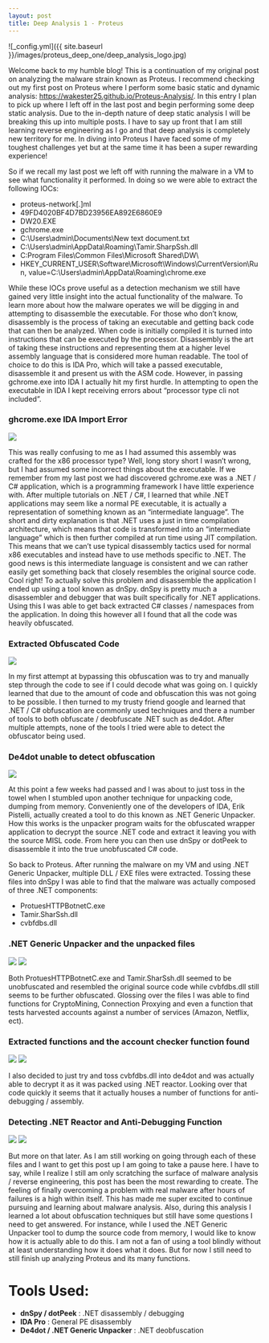 ```yaml
---
layout: post
title: Deep Analysis 1 - Proteus 
---
```


![_config.yml]({{ site.baseurl }}/images/proteus_deep_one/deep_analysis_logo.jpg)

Welcome back to my humble blog! This is a continuation of my original post on analyzing the malware strain known as Proteus. I recommend checking out my first post on Proteus where I perform some basic static and dynamic analysis: <https://wakester25.github.io/Proteus-Analysis/>. In this entry I plan to pick up where I left off in the last post and begin performing some deep static analysis. Due to the in-depth nature of deep static analysis I will be breaking this up into multiple posts. I have to say up front that I am still learning reverse engineering as I go and that deep analysis is completely new territory for me. In diving into Proteus I have faced some of my toughest challenges yet but at the same time it has been a super rewarding experience!    

So if we recall my last post we left off with running the malware in a VM to see what functionality it performed. In doing so we were able to extract the following IOCs:

   * proteus-network[.]ml
   * 49FD4020BF4D7BD23956EA892E6860E9
   * DW20.EXE
   * gchrome.exe
   * C:\Users\admin\Documents\New text document.txt
   * C:\Users\admin\AppData\Roaming\Tamir.SharpSsh.dll
   * C:Program Files\Common Files\Microsoft Shared\DW\
   * HKEY_CURRENT_USER\Software\Microsoft\Windows\CurrentVersion\Run, value=C:\Users\admin\AppData\Roaming\chrome.exe

 While these IOCs prove useful as a detection mechanism we still have gained very little insight into the actual functionality of the malware. To learn more about how the malware operates we will be digging in and attempting to disassemble the executable. For those who don’t know, disassembly is the process of taking an executable and getting back code that can then be analyzed. When code is initially compiled it is turned into instructions that can be executed by the processor. Disassembly is the art of taking these instructions and representing them at a higher level assembly language that is considered more human readable. The tool of choice to do this is IDA Pro, which will take a passed executable, disassemble it and present us with the ASM code. However, in passing gchrome.exe into IDA I actually hit my first hurdle. In attempting to open the executable in IDA I kept receiving errors about “processor type cli not included”.

### ghcrome.exe IDA Import Error  
 
<img src="{{ site.baseurl }}/images/proteus_deep_one/ida_error.PNG">
 
 This was really confusing to me as I had assumed this assembly was crafted for the x86 processor type? Well, long story short I wasn’t wrong, but I had assumed some incorrect things about the executable. If we remember from my last post we had discovered gchrome.exe was a .NET / C# application, which is a programming framework I have little experience with. After multiple tutorials on .NET / C#, I learned that while .NET applications may seem like a normal PE executable, it is actually a representation of something known as an “intermediate language”. The short and dirty explanation is that .NET uses a just in time compilation architecture, which means that code is transformed into an “intermediate language” which is then further compiled at run time using JIT compilation. This means that we can’t use typical disassembly tactics used for normal x86 executables and instead have to use methods specific to .NET. The good news is this intermediate language is consistent and we can rather easily get something back that closely resembles the original source code. Cool right! To actually solve this problem and disassemble the application I ended up using a tool known as dnSpy. dnSpy is pretty much a disassembler and debugger that was built specifically for .NET applications. Using this I was able to get back extracted C# classes / namespaces from the application. In doing this however all I found that all the code was heavily obfuscated. 

### Extracted Obfuscated Code 
 
<img src="{{ site.baseurl }}/images/proteus_deep_one/obfuscated_code.PNG">
 
 In my first attempt at bypassing this obfuscation was to try and manually step through the code to see if I could decode what was going on. I quickly learned that due to the amount of code and obfuscation this was not going to be possible. I then turned to my trusty friend google and learned that .NET / C# obfuscation are commonly used techniques and there a number of tools to both obfuscate / deobfuscate .NET such as de4dot. After multiple attempts, none of the tools I tried were able to detect the obfuscator being used.

### De4dot unable to detect obfuscation
 
<img src="{{ site.baseurl }}/images/proteus_deep_one/undected_obfuscator.PNG">
 
 At this point a few weeks had passed and I was about to just toss in the towel when I stumbled upon another technique for unpacking code, dumping from memory. Conveniently one of the developers of IDA, Erik Pistelli, actually created a tool to do this known as .NET Generic Unpacker. How this works is the unpacker program waits for the obfuscated wrapper application to decrypt the source .NET code and extract it leaving you with the source MISL code. From here you can then use dnSpy or dotPeek to disassemble it into the true unobfuscated C# code.

So back to Proteus. After running the malware on my VM and using .NET Generic Unpacker, multiple DLL / EXE files were extracted. Tossing these files into dnSpy I was able to find that the malware was actually composed of three .NET components:

   * ProtuesHTTPBotnetC.exe 
   * Tamir.SharSsh.dll 
   * cvbfdbs.dll 

### .NET Generic Unpacker and the unpacked files
 
<img src="{{ site.baseurl }}/images/proteus_deep_one/generic_unpacker.PNG">

<img src="{{ site.baseurl }}/images/proteus_deep_one/unpacked_files.PNG">

Both ProtuesHTTPBotnetC.exe and Tamir.SharSsh.dll seemed to be unobfuscated and resembled the original source code while cvbfdbs.dll still seems to be further obfuscated. Glossing over the files I was able to find functions for CryptoMining, Connection Proxying and even a function that tests harvested accounts against a number of services (Amazon, Netflix, ect). 

### Extracted functions and the account checker function found  

<img src="{{ site.baseurl }}/images/proteus_deep_one/unpacked_functions.PNG">

<img src="{{ site.baseurl }}/images/proteus_deep_one/account_checker.PNG">

I also decided to just try and toss cvbfdbs.dll into de4dot and was actually able to decrypt it as it was packed using .NET reactor. Looking over that code quickly it seems that it actually houses a number of functions for anti-debugging / assembly.

### Detecting .NET Reactor and Anti-Debugging Function

<img src="{{ site.baseurl }}/images/proteus_deep_one/net_reactor.PNG">

<img src="{{ site.baseurl }}/images/proteus_deep_one/anti_debug.PNG">


But more on that later. As I am still working on going through each of these files and I want to get this post up I am going to take a pause here. I have to say, while I realize I still am only scratching the surface of malware analysis / reverse engineering, this post has been the most rewarding to create. The feeling of finally overcoming a problem with real malware after hours of failures is a high within itself. This has made me super excited to continue pursuing and learning about malware analysis. Also, during this analysis I learned a lot about obfuscation techniques but still have some questions I need to get answered. For instance, while I used the .NET Generic Unpacker tool to dump the source code from memory, I would like to know how it is actually able to do this. I am not a fan of using a tool blindly without at least understanding how it does what it does. But for now I still need to still finish up analyzing Proteus and its many functions. 

# Tools Used:

* __dnSpy / dotPeek__ : .NET disassembly / debugging
* __IDA Pro__ : General PE disassembly
* __De4dot / .NET Generic Unpacker__ : .NET deobfuscation


